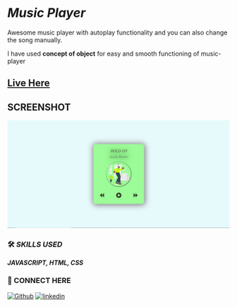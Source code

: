 
# _Music Player_ 
Awesome music player with autoplay functionality and you can also change the song manually.

 I have used **concept of object** for easy and smooth functioning of music-player


 ## [Live Here](https://jayant1139.github.io/Music_Player)

## SCREENSHOT

![App Screenshot](https://github.com/jayant1139/Music_Player/blob/main/Screenshot%202021-10-16%20210219.jpg?raw=true)


### 🛠 _SKILLS USED_
_**JAVASCRIPT, HTML, CSS**_

### 🔗 CONNECT HERE
[![Github](https://img.shields.io/badge/my_github-white?style=for-the-badge&logo=github&logoColor=black)](https://github.com/jayant1139)
[![linkedin](https://img.shields.io/badge/linkedin-0A66C2?style=for-the-badge&logo=linkedin&logoColor=white)](https://www.linkedin.com/in/jayant-singh-475643156/)


